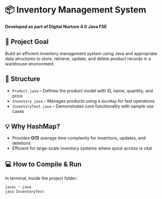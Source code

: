 # 📦 Inventory Management System

**Developed as part of Digital Nurture 4.0 Java FSE**

## 🎯 Project Goal

Build an efficient inventory management system using Java and appropriate data structures to store, retrieve, update, and delete product records in a warehouse environment.

## 📁 Structure

- `Product.java` – Defines the product model with ID, name, quantity, and price  
- `Inventory.java` – Manages products using a `HashMap` for fast operations  
- `InventoryTest.java` – Demonstrates core functionality with sample use cases

## 💡 Why HashMap?

- Provides **O(1)** average time complexity for insertions, updates, and deletions  
- Efficient for large-scale inventory systems where quick access is vital

## 💻 How to Compile & Run

In terminal, inside the project folder:

```bash
javac *.java
java InventoryTest